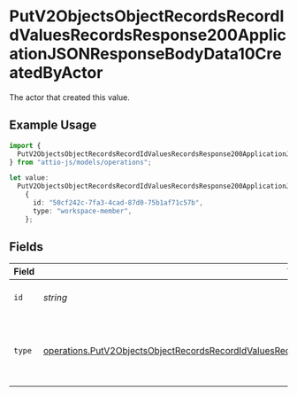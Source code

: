 # PutV2ObjectsObjectRecordsRecordIdValuesRecordsResponse200ApplicationJSONResponseBodyData10CreatedByActor

The actor that created this value.

## Example Usage

```typescript
import {
  PutV2ObjectsObjectRecordsRecordIdValuesRecordsResponse200ApplicationJSONResponseBodyData10CreatedByActor,
} from "attio-js/models/operations";

let value:
  PutV2ObjectsObjectRecordsRecordIdValuesRecordsResponse200ApplicationJSONResponseBodyData10CreatedByActor =
    {
      id: "50cf242c-7fa3-4cad-87d0-75b1af71c57b",
      type: "workspace-member",
    };
```

## Fields

| Field                                                                                                                                                                                                                                  | Type                                                                                                                                                                                                                                   | Required                                                                                                                                                                                                                               | Description                                                                                                                                                                                                                            |
| -------------------------------------------------------------------------------------------------------------------------------------------------------------------------------------------------------------------------------------- | -------------------------------------------------------------------------------------------------------------------------------------------------------------------------------------------------------------------------------------- | -------------------------------------------------------------------------------------------------------------------------------------------------------------------------------------------------------------------------------------- | -------------------------------------------------------------------------------------------------------------------------------------------------------------------------------------------------------------------------------------- |
| `id`                                                                                                                                                                                                                                   | *string*                                                                                                                                                                                                                               | :heavy_minus_sign:                                                                                                                                                                                                                     | An ID to identify the actor.                                                                                                                                                                                                           |
| `type`                                                                                                                                                                                                                                 | [operations.PutV2ObjectsObjectRecordsRecordIdValuesRecordsResponse200ApplicationJSONResponseBodyData10Type](../../models/operations/putv2objectsobjectrecordsrecordidvaluesrecordsresponse200applicationjsonresponsebodydata10type.md) | :heavy_minus_sign:                                                                                                                                                                                                                     | The type of actor. [Read more information on actor types here](/docs/actors).                                                                                                                                                          |